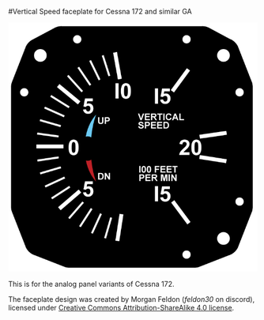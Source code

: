 #Vertical Speed faceplate for Cessna 172 and similar GA

![gauge image](./cessna172-vertical-speed-v2.png)

This is for the analog panel variants of Cessna 172.

The faceplate design was created by Morgan Feldon (_feldon30_ on discord), licensed under [Creative Commons Attribution-ShareAlike 4.0 license](https://creativecommons.org/licenses/by-sa/4.0/).
